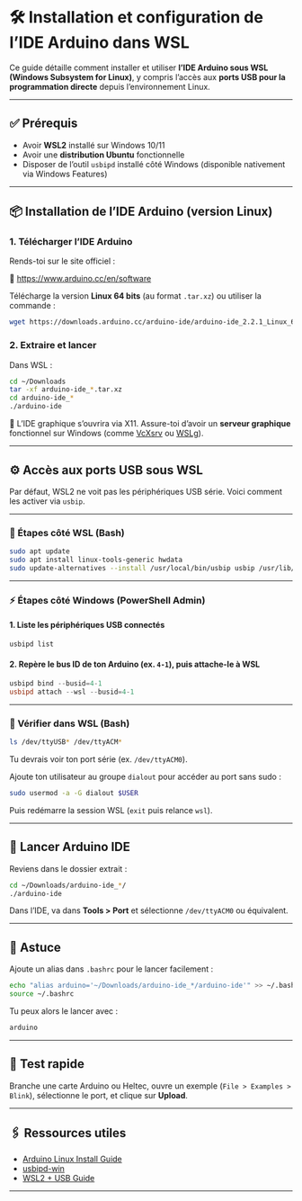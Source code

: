 # 🛠️ Installation et configuration de l’IDE Arduino dans WSL

Ce guide détaille comment installer et utiliser **l’IDE Arduino sous WSL (Windows Subsystem for Linux)**, y compris l’accès aux **ports USB pour la programmation directe** depuis l’environnement Linux.

---

## ✅ Prérequis

- Avoir **WSL2** installé sur Windows 10/11
- Avoir une **distribution Ubuntu** fonctionnelle
- Disposer de l’outil `usbipd` installé côté Windows (disponible nativement via Windows Features)

---

## 📦 Installation de l’IDE Arduino (version Linux)

### 1. Télécharger l’IDE Arduino

Rends-toi sur le site officiel :

🔗 <https://www.arduino.cc/en/software>

Télécharge la version **Linux 64 bits** (au format `.tar.xz`)
ou utiliser la commande :

```bash
wget https://downloads.arduino.cc/arduino-ide/arduino-ide_2.2.1_Linux_64bit.tar.xz
```

### 2. Extraire et lancer

Dans WSL :

```bash
cd ~/Downloads
tar -xf arduino-ide_*.tar.xz
cd arduino-ide_*
./arduino-ide
```

🧠 L’IDE graphique s’ouvrira via X11. Assure-toi d’avoir un **serveur graphique** fonctionnel sur Windows (comme [VcXsrv](https://sourceforge.net/projects/vcxsrv/) ou [WSLg](https://learn.microsoft.com/en-us/windows/wsl/tutorials/gui-apps)).

---

## ⚙️ Accès aux ports USB sous WSL

Par défaut, WSL2 ne voit pas les périphériques USB série. Voici comment les activer via `usbip`.

---

### 🔧 Étapes côté WSL (Bash)

```bash
sudo apt update
sudo apt install linux-tools-generic hwdata
sudo update-alternatives --install /usr/local/bin/usbip usbip /usr/lib/linux-tools/*/usbip 20
```

---

### ⚡ Étapes côté Windows (PowerShell Admin)

#### 1. Liste les périphériques USB connectés

```powershell
usbipd list
```

#### 2. Repère le **bus ID** de ton Arduino (ex. `4-1`), puis attache-le à WSL

```powershell
usbipd bind --busid=4-1
usbipd attach --wsl --busid=4-1
```

---

### 📂 Vérifier dans WSL (Bash)

```bash
ls /dev/ttyUSB* /dev/ttyACM*
```

Tu devrais voir ton port série (ex. `/dev/ttyACM0`).

Ajoute ton utilisateur au groupe `dialout` pour accéder au port sans sudo :

```bash
sudo usermod -a -G dialout $USER
```

Puis redémarre la session WSL (`exit` puis relance `wsl`).

---

## 🚀 Lancer Arduino IDE

Reviens dans le dossier extrait :

```bash
cd ~/Downloads/arduino-ide_*/
./arduino-ide
```

Dans l’IDE, va dans **Tools > Port** et sélectionne `/dev/ttyACM0` ou équivalent.

---

## 🧠 Astuce

Ajoute un alias dans `.bashrc` pour le lancer facilement :

```bash
echo "alias arduino='~/Downloads/arduino-ide_*/arduino-ide'" >> ~/.bashrc
source ~/.bashrc
```

Tu peux alors le lancer avec :

```bash
arduino
```

---

## 🧪 Test rapide

Branche une carte Arduino ou Heltec, ouvre un exemple (`File > Examples > Blink`), sélectionne le port, et clique sur **Upload**.

---

## 🖇️ Ressources utiles

- [Arduino Linux Install Guide](https://support.arduino.cc/hc/en-us/articles/360019833020-How-to-install-the-Arduino-IDE-on-Linux)
- [usbipd-win](https://github.com/dorssel/usbipd-win)
- [WSL2 + USB Guide](https://learn.microsoft.com/en-us/windows/wsl/connect-usb)

---
